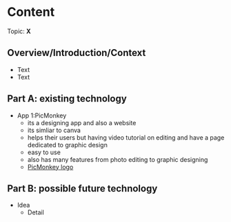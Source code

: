 # Content
Topic: **X**

## Overview/Introduction/Context
* Text
* Text

## Part A: existing technology
* App 1:PicMonkey 
  * its a designing app and also a website
  * its simliar to canva
  * helps their users but having video tutorial on editing and have a page dedicated to graphic design
  * easy to use
  * also has many features from photo editing to graphic designing 
  * [PicMonkey logo ](https://play-lh.googleusercontent.com/vRZqnRc4vTLgoEWTsuuq_lLeWj1QQ0_ofON7JDVOMGnL2n2WgA6GztNUbldDhIQta08G)

## Part B: possible future technology
* Idea
  * Detail
